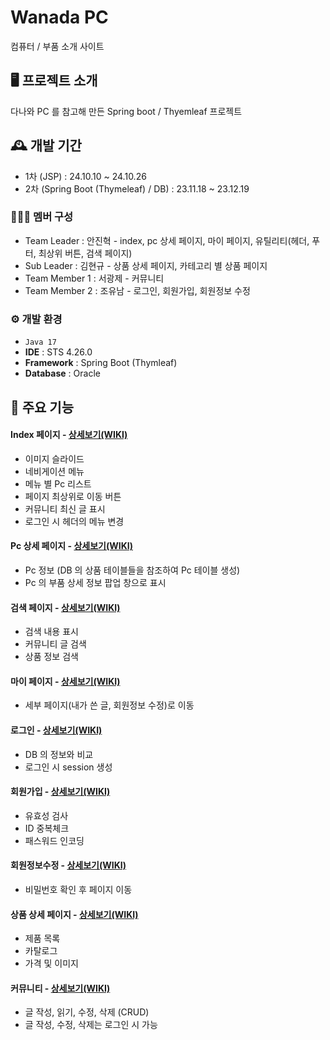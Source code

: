 # Wanada PC
컴퓨터 / 부품 소개 사이트


## 🖥️ 프로젝트 소개
다나와 PC 를 참고해 만든 Spring boot / Thyemleaf 프로젝트


## 🕰️ 개발 기간
* 1차 (JSP) : 24.10.10 ~ 24.10.26
* 2차 (Spring Boot (Thymeleaf) / DB) : 23.11.18 ~ 23.12.19


### 🧑‍🤝‍🧑 멤버 구성
 - Team Leader : 안진혁 - index, pc 상세 페이지, 마이 페이지, 유틸리티(헤더, 푸터, 최상위 버튼, 검색 페이지)
 - Sub Leader : 김현규 - 상품 상세 페이지, 카테고리 별 상품 페이지
 - Team Member 1 : 서광제 - 커뮤니티
 - Team Member 2 : 조유남 - 로그인, 회원가입, 회원정보 수정


### ⚙️ 개발 환경
 - `Java 17`
 - **IDE** : STS 4.26.0
 - **Framework** : Spring Boot (Thymleaf)
 - **Database** : Oracle


## 📌 주요 기능
#### Index 페이지 - <a href="">상세보기(WIKI)</a>
 - 이미지 슬라이드
 - 네비게이션 메뉴
 - 메뉴 별 Pc 리스트
 - 페이지 최상위로 이동 버튼
 - 커뮤니티 최신 글 표시
 - 로그인 시 헤더의 메뉴 변경
#### Pc 상세 페이지 - <a href="">상세보기(WIKI)</a>
 - Pc 정보 (DB 의 상품 테이블들을 참조하여 Pc 테이블 생성)
 - Pc 의 부품 상세 정보 팝업 창으로 표시
#### 검색 페이지 - <a href="">상세보기(WIKI)</a>
 - 검색 내용 표시
 - 커뮤니티 글 검색
 - 상품 정보 검색
#### 마이 페이지 - <a href="">상세보기(WIKI)</a>
 - 세부 페이지(내가 쓴 글, 회원정보 수정)로 이동

#### 로그인 - <a href="">상세보기(WIKI)</a>
 - DB 의 정보와 비교
 - 로그인 시 session 생성
#### 회원가입 - <a href="">상세보기(WIKI)</a>
 - 유효성 검사
 - ID 중복체크
 - 패스워드 인코딩
#### 회원정보수정 - <a href="">상세보기(WIKI)</a>
 - 비밀번호 확인 후 페이지 이동

#### 상품 상세 페이지 - <a href="">상세보기(WIKI)</a>
 - 제품 목록
 - 카탈로그
 - 가격 및 이미지

#### 커뮤니티 - <a href="">상세보기(WIKI)</a>
 - 글 작성, 읽기, 수정, 삭제 (CRUD)
 - 글 작성, 수정, 삭제는 로그인 시 가능
